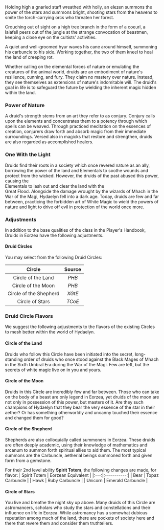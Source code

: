 Holding high a gnarled staff wreathed with holly, an elezen summons the power of the stars and summons bright, shooting stars from the heavens to smite the torch-carrying orcs who threaten her forest.

Crouching out of sight on a high tree branch in the form of a coeurl, a lalafell peers out of the jungle at the strange convocation of beastmen, keeping a close eye on the cultists' activities.

A quiet and well-groomed hyur waves his cane around himself, summoning his carbuncle to his side. Working together, the two of them kneel to heal the land of creeping rot.

Whether calling on the elemental forces of nature or emulating the creatures of the animal world, druids are an embodiment of nature's resilience, cunning, and fury. They claim no mastery over nature. Instead, they see themselves as extensions of nature's indomitable will. The druid's goal in life is to safeguard the future by wielding the inherent magic hidden within the land. 

### Power of Nature
A druid's strength stems from an art they refer to as conjury. Conjury calls upon the elements and concentrates them to a potency through which spells can be weaved. Through practiced meditation on the essences of creation, conjurers draw forth and absorb magic from their immediate surroundings. Versed also in magicks that restore and strengthen, druids are also regarded as accomplished healers.

### One With the Light
Druids find their roots in a society which once revered nature as an ally, borrowing the power of the land and Elementals to soothe wounds and protect from the wicked. However, the druids of the past abused this power, causing the<br>Elementals to lash out and clear the land with the<br>Great Flood. Alongside the damage wrought by the wizards of Mhach in the War of the Magi, Hydaelyn fell into a dark age. Today, druids are few and far between, practicing the forbidden art of White Magic to wield the powers of nature and light to drive off evil in protection of the world once more.

### Adjustments
In addition to the base qualities of the class in the Player's Handbook, Druids in Eorzea have the following adjustments.

#### Druid Circles
You may select from the following Druid Circles:

| Circle  | Source |
|:---:|:-----------:|
|  Circle of the Land  | *PHB* |
|  Circle of the Moon  | *PHB* |
|  Circle of the Shepherd  | *XGtE* |
|  Circle of Stars  | *TCoE* |

### Druid Circle Flavors
We suggest the following adjustments to the flavors of the existing Circles to mesh better within the world of Hydaelyn.

#### Circle of the Land
Druids who follow this Circle have been initiated into the secret, long-standing order of druids who once stood against the Black Mages of Mhach in the Sixth Umbral Era during the War of the Magi. Few are left, but the secrets of white magic live on in you and yours.

#### Circle of the Moon
Druids in this Circle are incredibly few and far between. Those who can take on the body of a beast are only legend in Eorzea, yet druids of the moon are not only in possession of this power, but masters of it. Are they such champions of Hydaelyn that they bear the very essence of the star in their aether? Or has something otherworldly and uncanny touched their essence and changed them for good?

#### Circle of the Shepherd
Shepherds are also colloquially called summoners in Eorzea. These druids are often deeply academic, using their knowledge of mathematics and arcanum to summon forth spiritual allies to aid them. The most typical summons are the Carbuncle, aetherial beings summoned forth and given form from a gemstone.

For their 2nd level ability **Spirit Totem**, the following changes are made, for flavor:
| Spirit Totem  | Eorzean Equivalent |
|:---:|:-----------:|
|  Bear  | Topaz Carbuncle |
|  Hawk  | Ruby Carbuncle |
|  Unicorn  | Emerald Carbuncle |

#### Circle of Stars
You live and breathe the night sky up above. Many druids of this Circle are astromancers, scholars who study the stars and constellations and their influence on life in Eorzea. While astromancy has a somewhat dubious reputation among much of the land, there are pockets of society here and there that revere them and consider them truthtellers.